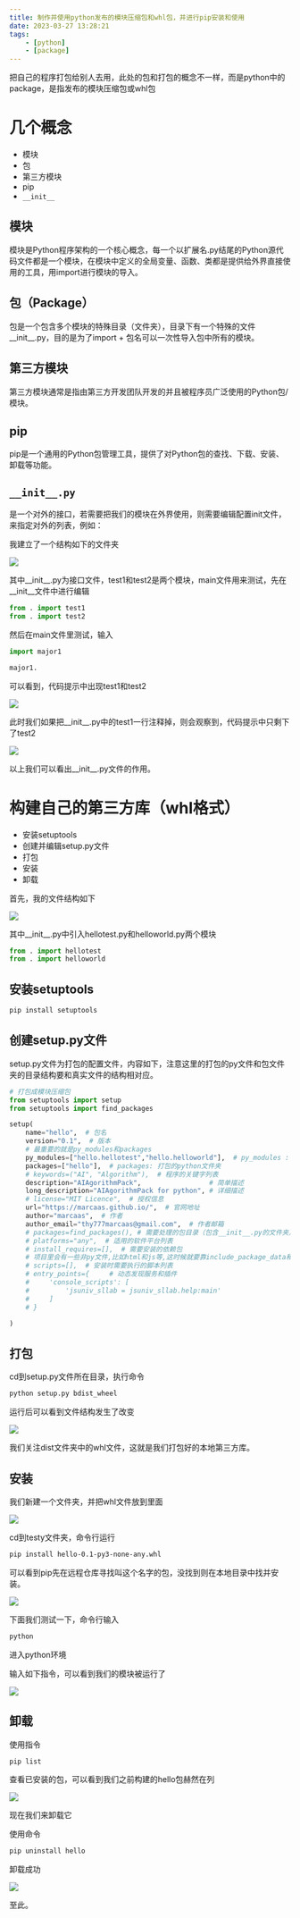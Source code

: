 ```yaml
---
title: 制作并使用python发布的模块压缩包和whl包，并进行pip安装和使用
date: 2023-03-27 13:28:21
tags:
    - [python]
    - [package]
---
```


把自己的程序打包给别人去用，此处的包和打包的概念不一样，而是python中的package，是指发布的模块压缩包或whl包

<!-- more -->

# 几个概念

* 模块
* 包
* 第三方模块    
* pip
* ```__init__```

## 模块

模块是Python程序架构的一个核心概念，每一个以扩展名.py结尾的Python源代码文件都是一个模块，在模块中定义的全局变量、函数、类都是提供给外界直接使用的工具，用import进行模块的导入。

## 包（Package）

包是一个包含多个模块的特殊目录（文件夹），目录下有一个特殊的文件__init__.py，目的是为了import + 包名可以一次性导入包中所有的模块。

## 第三方模块

第三方模块通常是指由第三方开发团队开发的并且被程序员广泛使用的Python包/模块。

## pip

pip是一个通用的Python包管理工具，提供了对Python包的查找、下载、安装、卸载等功能。

## ```__init__.py```

是一个对外的接口，若需要把我们的模块在外界使用，则需要编辑配置init文件，来指定对外的列表，例如：

我建立了一个结构如下的文件夹

![](https://raw.githubusercontent.com/marcaas/hexoPicgo/master/20230327140115.png)

其中__init__.py为接口文件，test1和test2是两个模块，main文件用来测试，先在__init__文件中进行编辑

```py
from . import test1
from . import test2
```

然后在main文件里测试，输入

```py
import major1

major1.
```

可以看到，代码提示中出现test1和test2

![](https://raw.githubusercontent.com/marcaas/hexoPicgo/master/20230327140600.png)

此时我们如果把__init__.py中的test1一行注释掉，则会观察到，代码提示中只剩下了test2

![](https://raw.githubusercontent.com/marcaas/hexoPicgo/master/20230327140736.png)

以上我们可以看出__init__.py文件的作用。

# 构建自己的第三方库（whl格式）

* 安装setuptools
* 创建并编辑setup.py文件
* 打包
* 安装
* 卸载

首先，我的文件结构如下

![](https://raw.githubusercontent.com/marcaas/hexoPicgo/master/20230327161801.png)

其中__init__.py中引入hellotest.py和helloworld.py两个模块

```py
from . import hellotest
from . import helloworld
```

## 安装setuptools
```sh
pip install setuptools
```

## 创建setup.py文件

setup.py文件为打包的配置文件，内容如下，注意这里的打包的py文件和包文件夹的目录结构要和真实文件的结构相对应。

```py
# 打包成模块压缩包
from setuptools import setup
from setuptools import find_packages

setup(
    name="hello",  # 包名
    version="0.1",  # 版本
    # 最重要的就是py_modules和packages
    py_modules=["hello.hellotest","hello.helloworld"],  # py_modules : 打包的.py文件
    packages=["hello"],  # packages: 打包的python文件夹
    # keywords=("AI", "Algorithm"),  # 程序的关键字列表
    description="AIAgorithmPack",                 # 简单描述
    long_description="AIAgorithmPack for python", # 详细描述
    # license="MIT Licence",  # 授权信息
    url="https://marcaas.github.io/",  # 官网地址
    author="marcaas",  # 作者
    author_email="thy777marcaas@gmail.com",  # 作者邮箱
    # packages=find_packages(), # 需要处理的包目录（包含__init__.py的文件夹）
    # platforms="any",  # 适用的软件平台列表
    # install_requires=[],  # 需要安装的依赖包
    # 项目里会有一些非py文件,比如html和js等,这时候就要靠include_package_data和package_data来指定了。
    # scripts=[],  # 安装时需要执行的脚本列表
    # entry_points={     # 动态发现服务和插件
    #     'console_scripts': [
    #         'jsuniv_sllab = jsuniv_sllab.help:main'
    #     ]
    # }

)

```

## 打包

cd到setup.py文件所在目录，执行命令

```sh
python setup.py bdist_wheel
```

运行后可以看到文件结构发生了改变

![](https://raw.githubusercontent.com/marcaas/hexoPicgo/master/20230327162956.png)

我们关注dist文件夹中的whl文件，这就是我们打包好的本地第三方库。

## 安装

我们新建一个文件夹，并把whl文件放到里面

![](https://raw.githubusercontent.com/marcaas/hexoPicgo/master/20230327163408.png)

cd到testy文件夹，命令行运行

```sh
pip install hello-0.1-py3-none-any.whl
```

可以看到pip先在远程仓库寻找叫这个名字的包，没找到则在本地目录中找并安装。

![](https://raw.githubusercontent.com/marcaas/hexoPicgo/master/20230327163553.png)

下面我们测试一下，命令行输入

```sh
python
```

进入python环境

输入如下指令，可以看到我们的模块被运行了

![](https://raw.githubusercontent.com/marcaas/hexoPicgo/master/20230328085954.png)

## 卸载

使用指令

```sh
pip list
```

查看已安装的包，可以看到我们之前构建的hello包赫然在列

![](https://raw.githubusercontent.com/marcaas/hexoPicgo/master/20230328085324.png)

现在我们来卸载它

使用命令

```sh
pip uninstall hello
```

卸载成功

![](https://raw.githubusercontent.com/marcaas/hexoPicgo/master/20230328085549.png)

至此。
